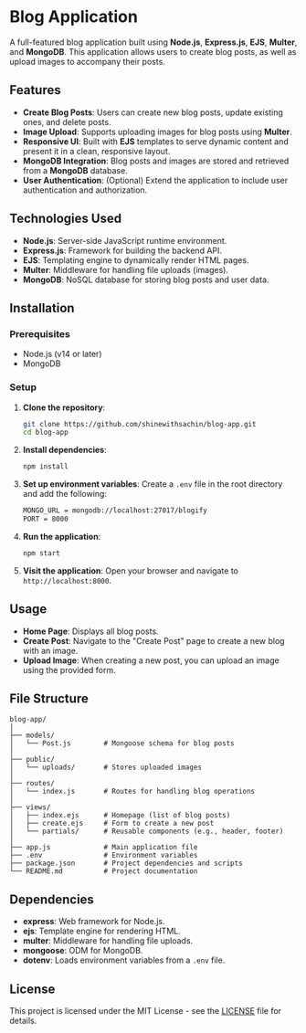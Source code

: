 # Blog Application

A full-featured blog application built using **Node.js**, **Express.js**, **EJS**, **Multer**, and **MongoDB**. This application allows users to create blog posts, as well as upload images to accompany their posts.

## Features

- **Create Blog Posts**: Users can create new blog posts, update existing ones, and delete posts.
- **Image Upload**: Supports uploading images for blog posts using **Multer**.
- **Responsive UI**: Built with **EJS** templates to serve dynamic content and present it in a clean, responsive layout.
- **MongoDB Integration**: Blog posts and images are stored and retrieved from a **MongoDB** database.
- **User Authentication**: (Optional) Extend the application to include user authentication and authorization.

## Technologies Used

- **Node.js**: Server-side JavaScript runtime environment.
- **Express.js**: Framework for building the backend API.
- **EJS**: Templating engine to dynamically render HTML pages.
- **Multer**: Middleware for handling file uploads (images).
- **MongoDB**: NoSQL database for storing blog posts and user data.

## Installation

### Prerequisites

- Node.js (v14 or later)
- MongoDB

### Setup

1. **Clone the repository**:
    ```bash
    git clone https://github.com/shinewithsachin/blog-app.git
    cd blog-app
    ```

2. **Install dependencies**:
    ```bash
    npm install
    ```

3. **Set up environment variables**:
    Create a `.env` file in the root directory and add the following:
    ```bash
    MONGO_URL = mongodb://localhost:27017/blogify
    PORT = 8000
    ```

4. **Run the application**:
    ```bash
    npm start
    ```

5. **Visit the application**:
    Open your browser and navigate to `http://localhost:8000`.

## Usage

- **Home Page**: Displays all blog posts.
- **Create Post**: Navigate to the "Create Post" page to create a new blog with an image.
- **Upload Image**: When creating a new post, you can upload an image using the provided form.

## File Structure

```
blog-app/
│
├── models/
│   └── Post.js        # Mongoose schema for blog posts
│
├── public/
│   └── uploads/       # Stores uploaded images
│
├── routes/
│   └── index.js       # Routes for handling blog operations
│
├── views/
│   ├── index.ejs      # Homepage (list of blog posts)
│   ├── create.ejs     # Form to create a new post
│   └── partials/      # Reusable components (e.g., header, footer)
│
├── app.js             # Main application file
├── .env               # Environment variables
├── package.json       # Project dependencies and scripts
└── README.md          # Project documentation
```

## Dependencies

- **express**: Web framework for Node.js.
- **ejs**: Template engine for rendering HTML.
- **multer**: Middleware for handling file uploads.
- **mongoose**: ODM for MongoDB.
- **dotenv**: Loads environment variables from a `.env` file.

## License

This project is licensed under the MIT License - see the [LICENSE](LICENSE) file for details.
